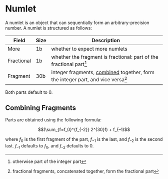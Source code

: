 # Numlet

A numlet is an object that can sequentially form an arbitrary-precision number. A numlet is structured as follows:

Field     |Size|Description
----------|----|-----------
More      |1b  |whether to expect more numlets
Fractional|1b  |whether the fragment is fractional: part of the fractional part[^integer-part]
Fragment  |30b |integer fragments, [combined](#combining-fragments) together, form the integer part, and vice versa[^vice-versa]

Both parts default to 0.

## Combining Fragments

Parts are obtained using the following formula:

$$(\sum_{f=f_0}^{f_{-2}} 2^{30}f) + f_{–1}$$

where $f_0$ is the first fragment of the part, $f_{-1}$ is the last, and $f_{–2}$ is the second last. $f_{–1}$ defaults to $f_{0}$, and $f_{–2}$ defaults to $0$.

[^integer-part]: otherwise part of the integer part
[^vice-versa]: fractional fragments, concatenated together, form the fractional part
